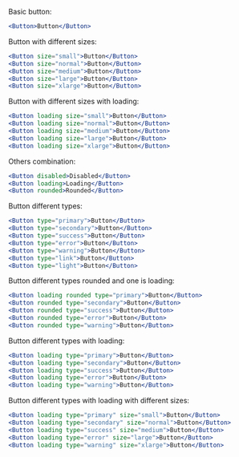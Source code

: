 Basic button:

```jsx
<Button>Button</Button>
```

Button with different sizes:

```jsx
<Button size="small">Button</Button>
<Button size="normal">Button</Button>
<Button size="medium">Button</Button>
<Button size="large">Button</Button>
<Button size="xlarge">Button</Button>
```

Button with different sizes with loading:

```jsx
<Button loading size="small">Button</Button>
<Button loading size="normal">Button</Button>
<Button loading size="medium">Button</Button>
<Button loading size="large">Button</Button>
<Button loading size="xlarge">Button</Button>
```

Others combination:

```jsx padded
<Button disabled>Disabled</Button>
<Button loading>Loading</Button>
<Button rounded>Rounded</Button>
```

Button different types:

```jsx
<Button type="primary">Button</Button>
<Button type="secondary">Button</Button>
<Button type="success">Button</Button>
<Button type="error">Button</Button>
<Button type="warning">Button</Button>
<Button type="link">Button</Button>
<Button type="light">Button</Button>
```

Button different types rounded and one is loading:

```jsx
<Button loading rounded type="primary">Button</Button>
<Button rounded type="secondary">Button</Button>
<Button rounded type="success">Button</Button>
<Button rounded type="error">Button</Button>
<Button rounded type="warning">Button</Button>
```

Button different types with loading:

```jsx
<Button loading type="primary">Button</Button>
<Button loading type="secondary">Button</Button>
<Button loading type="success">Button</Button>
<Button loading type="error">Button</Button>
<Button loading type="warning">Button</Button>
```

Button different types with loading with different sizes:

```jsx
<Button loading type="primary" size="small">Button</Button>
<Button loading type="secondary" size="normal">Button</Button>
<Button loading type="success" size="medium">Button</Button>
<Button loading type="error" size="large">Button</Button>
<Button loading type="warning" size="xlarge">Button</Button>
```
